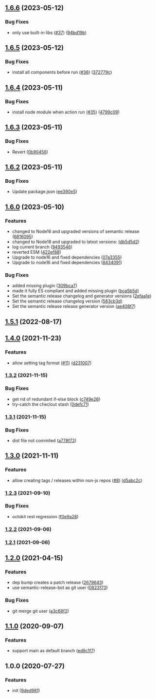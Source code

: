 ## [1.6.6](https://github.com/playstudios/action-release-action/compare/v1.6.5...v1.6.6) (2023-05-12)


### Bug Fixes

* only use built-in libs ([#37](https://github.com/playstudios/action-release-action/issues/37)) ([94bd19b](https://github.com/playstudios/action-release-action/commit/94bd19b0169e5c45733c24d972e72ae136f6e83e))

## [1.6.5](https://github.com/playstudios/action-release-action/compare/v1.6.4...v1.6.5) (2023-05-12)


### Bug Fixes

* install all components before run ([#36](https://github.com/playstudios/action-release-action/issues/36)) ([372779c](https://github.com/playstudios/action-release-action/commit/372779c1344dde957eb2c6b8518f852cf3e5fbce))

## [1.6.4](https://github.com/playstudios/action-release-action/compare/v1.6.3...v1.6.4) (2023-05-11)


### Bug Fixes

* install node module when action run ([#35](https://github.com/playstudios/action-release-action/issues/35)) ([4799c09](https://github.com/playstudios/action-release-action/commit/4799c09c7abe418a1970808695d0c3302736ba9e))

## [1.6.3](https://github.com/playstudios/action-release-action/compare/v1.6.2...v1.6.3) (2023-05-11)


### Bug Fixes

* Revert ([0b90456](https://github.com/playstudios/action-release-action/commit/0b90456a092083cbaf63326fe6d45ac3d61bb5cd))

## [1.6.2](https://github.com/playstudios/action-release-action/compare/v1.6.1...v1.6.2) (2023-05-11)


### Bug Fixes

* Update package.json ([ee390e5](https://github.com/playstudios/action-release-action/commit/ee390e5bc2b29f58fca33eb0c7347cdec0bf0b85))

## [1.6.0](https://github.com/playstudios/action-release-action/compare/v1.5.1...v1.6.0) (2023-05-10)


### Features

* changed to Node16 and upgraded versions of semantic release ([6816095](https://github.com/playstudios/action-release-action/commit/6816095578ba13aa13b88c3acd94d5fccca3d3d8))
* changed to Node18 and upgraded to latest versions: ([db5d5d2](https://github.com/playstudios/action-release-action/commit/db5d5d25dc27ebc27efc5e3fbf2c0b294974b69d))
* log current branch ([9493546](https://github.com/playstudios/action-release-action/commit/9493546a14598d6fc0e77427d26e9c9bd79ea310))
* reverted ESM ([422ef88](https://github.com/playstudios/action-release-action/commit/422ef88be7ec917eff75b45db40f84e81a61f02d))
* Upgrade to node16 and fixed dependencies ([07a3355](https://github.com/playstudios/action-release-action/commit/07a3355acadd37b2d2167184a523300b8ad59f9e))
* Upgrade to node16 and fixed dependencies ([8434091](https://github.com/playstudios/action-release-action/commit/84340917b2a329e93a3d5bb8aac915e66a991f0b))


### Bug Fixes

* added missing plugin ([309bca7](https://github.com/playstudios/action-release-action/commit/309bca7382ec8bc5edcb45bfd62d11d7d962ebcc))
* made it fully ES compliant and added missing plugin ([bca5b5d](https://github.com/playstudios/action-release-action/commit/bca5b5dfe6b6ebe304828b3271e080e825d37d58))
* Set the semantic release changelog and generator versions ([2efaa1e](https://github.com/playstudios/action-release-action/commit/2efaa1eec3010a953bbd4bf3a16e6dd24eaecee6))
* Set the semantic release changelog version ([583cb3d](https://github.com/playstudios/action-release-action/commit/583cb3d61cb455b1b168caf1125b5d3ef03d7c26))
* Set the semantic release release generator version ([ae408f7](https://github.com/playstudios/action-release-action/commit/ae408f72b68369fb7d77a4d8394997725124e8ac))

## [1.5.1](https://github.com/playstudios/action-release-action/compare/v1.5.0...v1.5.1) (2022-08-17)

## [1.4.0](https://github.com/playstudios/action-release-action/compare/v1.3.2...v1.4.0) (2021-11-23)


### Features

* allow setting tag format ([#11](https://github.com/playstudios/action-release-action/issues/11)) ([d231007](https://github.com/playstudios/action-release-action/commit/d231007affeb9eb49b4453a136974fad3b63d900))

### [1.3.2](https://github.com/playstudios/action-release-action/compare/v1.3.1...v1.3.2) (2021-11-15)


### Bug Fixes

* get rid of redundant if-else block ([c749e26](https://github.com/playstudios/action-release-action/commit/c749e26b6a6f6cddfcfcf3da4362c9bc0899692f))
* try-catch the checlout stash ([0defc71](https://github.com/playstudios/action-release-action/commit/0defc714a166479b61b12777efc83de92592a779))

### [1.3.1](https://github.com/playstudios/action-release-action/compare/v1.3.0...v1.3.1) (2021-11-15)


### Bug Fixes

* dist file not commited ([a778f72](https://github.com/playstudios/action-release-action/commit/a778f7227153ed597d62fe749997673fa943ba57))

## [1.3.0](https://github.com/playstudios/action-release-action/compare/v1.2.3...v1.3.0) (2021-11-11)


### Features

* allow creating tags / releases within non-js repos ([#8](https://github.com/playstudios/action-release-action/issues/8)) ([d5abc2c](https://github.com/playstudios/action-release-action/commit/d5abc2cb44b6bba9d9e89475e50c4ca31be275d0))

### [1.2.3](https://github.com/playstudios/action-release-action/compare/v1.2.2...v1.2.3) (2021-09-10)


### Bug Fixes

* octokit rest regression ([f0e9a28](https://github.com/playstudios/action-release-action/commit/f0e9a2812c5121f302bdf8f02864583841159202))

### [1.2.2](https://github.com/playstudios/action-release-action/compare/v1.2.1...v1.2.2) (2021-09-06)

### [1.2.1](https://github.com/playstudios/action-release-action/compare/v1.2.0...v1.2.1) (2021-09-06)

## [1.2.0](https://github.com/playstudios/action-release-action/compare/v1.1.0...v1.2.0) (2021-04-15)


### Features

* dep bump creates a patch release ([2679643](https://github.com/playstudios/action-release-action/commit/2679643b309056aca34e8a3e1d4e96390a66fcf5))
* use semantic-release-bot as git user ([0823173](https://github.com/playstudios/action-release-action/commit/0823173b2371545209644c6ffd67dc91cb248ed0))


### Bug Fixes

* git merge git user ([a3c68f2](https://github.com/playstudios/action-release-action/commit/a3c68f20fa42ac2545bb5041e05096cd690df250))

## [1.1.0](https://github.com/playstudios/action-release-action/compare/v1.0.0...v1.1.0) (2020-09-07)


### Features

* support main as default branch ([ed8c1f7](https://github.com/playstudios/action-release-action/commit/ed8c1f77b5b2f81e436e7d942d03be52262a101a))

## 1.0.0 (2020-07-27)


### Features

* init ([9ded981](https://github.com/playstudios/action-release-action/commit/9ded981167a822777faba68ea21ab2c85b198c55))
